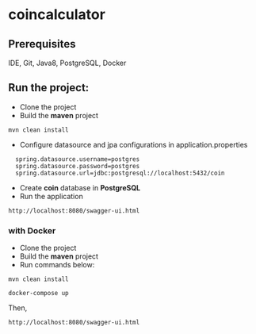 # coincalculator

## Prerequisites

IDE, Git, Java8, PostgreSQL, Docker

## Run the project:

- Clone the project
- Build the **maven** project

```
mvn clean install
```

- Configure datasource and jpa configurations in application.properties

```
  spring.datasource.username=postgres
  spring.datasource.password=postgres
  spring.datasource.url=jdbc:postgresql://localhost:5432/coin
```

- Create **coin** database in **PostgreSQL**
- Run the application

```
http://localhost:8080/swagger-ui.html
```

### with Docker

- Clone the project
- Build the **maven** project
- Run commands below:

```
mvn clean install
```

```
docker-compose up 
```

Then,

```
http://localhost:8080/swagger-ui.html
```







 
